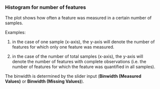 ### Histogram for number of features

The plot shows how often a feature was measured in a certain number of samples. 

Examples: 

1. in the case of one sample (x-axis), the y-axis will denote the number of 
features for which only one feature was measured. 

2. in the case of the number of total samples (x-axis), the y-axis will denote
the number of features with complete observations (i.e. the number of features 
for which the feature was quantified in all samples). 

The binwidth is determined by the slider 
input (**Binwidth (Measured Values)** or **Binwidth (Missing Values)**). 
